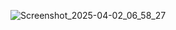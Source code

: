 ![Screenshot_2025-04-02_06_58_27](https://github.com/user-attachments/assets/b488ba3b-27c2-4933-b46d-f588a7bcd43a)
